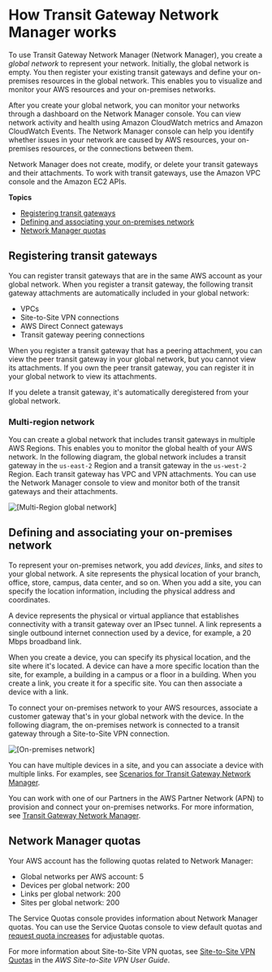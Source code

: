 # How Transit Gateway Network Manager works<a name="how-network-manager-works"></a>

To use Transit Gateway Network Manager \(Network Manager\), you create a *global network* to represent your network\. Initially, the global network is empty\. You then register your existing transit gateways and define your on\-premises resources in the global network\. This enables you to visualize and monitor your AWS resources and your on\-premises networks\.

After you create your global network, you can monitor your networks through a dashboard on the Network Manager console\. You can view network activity and health using Amazon CloudWatch metrics and Amazon CloudWatch Events\. The Network Manager console can help you identify whether issues in your network are caused by AWS resources, your on\-premises resources, or the connections between them\.

Network Manager does not create, modify, or delete your transit gateways and their attachments\. To work with transit gateways, use the Amazon VPC console and the Amazon EC2 APIs\.

**Topics**
+ [Registering transit gateways](#nm-how-it-works-tgws)
+ [Defining and associating your on\-premises network](#nm-how-it-works-on-premises)
+ [Network Manager quotas](#network-manager-limits)

## Registering transit gateways<a name="nm-how-it-works-tgws"></a>

You can register transit gateways that are in the same AWS account as your global network\. When you register a transit gateway, the following transit gateway attachments are automatically included in your global network:
+ VPCs
+ Site\-to\-Site VPN connections
+ AWS Direct Connect gateways
+ Transit gateway peering connections

When you register a transit gateway that has a peering attachment, you can view the peer transit gateway in your global network, but you cannot view its attachments\. If you own the peer transit gateway, you can register it in your global network to view its attachments\. 

If you delete a transit gateway, it's automatically deregistered from your global network\.

### Multi\-region network<a name="multi-region-tgw"></a>

You can create a global network that includes transit gateways in multiple AWS Regions\. This enables you to monitor the global health of your AWS network\. In the following diagram, the global network includes a transit gateway in the `us-east-2` Region and a transit gateway in the `us-west-2` Region\. Each transit gateway has VPC and VPN attachments\. You can use the Network Manager console to view and monitor both of the transit gateways and their attachments\.

![\[Multi-Region global network\]](http://docs.aws.amazon.com/vpc/latest/tgw/images/nm-multi-region-tgw.png)

## Defining and associating your on\-premises network<a name="nm-how-it-works-on-premises"></a>

To represent your on\-premises network, you add *devices*, *links*, and *sites* to your global network\. A site represents the physical location of your branch, office, store, campus, data center, and so on\. When you add a site, you can specify the location information, including the physical address and coordinates\.

A device represents the physical or virtual appliance that establishes connectivity with a transit gateway over an IPsec tunnel\. A link represents a single outbound internet connection used by a device, for example, a 20 Mbps broadband link\.

When you create a device, you can specify its physical location, and the site where it's located\. A device can have a more specific location than the site, for example, a building in a campus or a floor in a building\. When you create a link, you create it for a specific site\. You can then associate a device with a link\. 

To connect your on\-premises network to your AWS resources, associate a customer gateway that's in your global network with the device\. In the following diagram, the on\-premises network is connected to a transit gateway through a Site\-to\-Site VPN connection\.

![\[On-premises network\]](http://docs.aws.amazon.com/vpc/latest/tgw/images/nm-single-device-single-vpn.png)

You can have multiple devices in a site, and you can associate a device with multiple links\. For examples, see [Scenarios for Transit Gateway Network Manager](network-manager-scenarios.md)\.

You can work with one of our Partners in the AWS Partner Network \(APN\) to provision and connect your on\-premises networks\. For more information, see [Transit Gateway Network Manager](https://aws.amazon.com/transit-gateway/network-manager)\.

## Network Manager quotas<a name="network-manager-limits"></a>

Your AWS account has the following quotas related to Network Manager:
+ Global networks per AWS account: 5
+ Devices per global network: 200
+ Links per global network: 200
+ Sites per global network: 200

The Service Quotas console provides information about Network Manager quotas\. You can use the Service Quotas console to view default quotas and [request quota increases](https://console.aws.amazon.com/servicequotas/home?) for adjustable quotas\.

For more information about Site\-to\-Site VPN quotas, see [Site\-to\-Site VPN Quotas](https://docs.aws.amazon.com/vpn/latest/s2svpn/vpn-limits.html) in the *AWS Site\-to\-Site VPN User Guide*\.